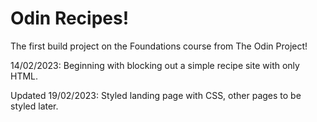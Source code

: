 # Odin Recipes!

The first build project on the Foundations course from The Odin Project!

14/02/2023:
Beginning with blocking out a simple recipe site with only HTML.

Updated 19/02/2023:
Styled landing page with CSS, other pages to be styled later.